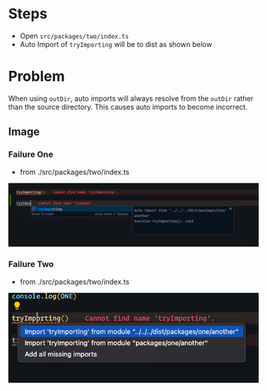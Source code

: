 # Steps

- Open `src/packages/two/index.ts`
- Auto Import of `tryImporting` will be to dist as shown below

# Problem

When using `outDir`, auto imports will always resolve from the `outDir` rather than the source directory.  This causes auto imports to become incorrect.

## Image

### Failure One

- from ./src/packages/two/index.ts

![example](./docs/image.png)

### Failure Two

- from ./src/packages/two/index.ts

![example](./docs/image2.png)
